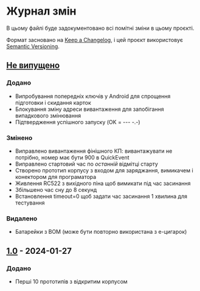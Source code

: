 # Журнал змін

В цьому файлі буде задокументовано всі помітні зміни в цьому проєкті.

Формат засновано на [Keep a Changelog](https://keepachangelog.com/en/1.1.0/),
і цей проєкт використовує [Semantic Versioning](https://semver.org/spec/v2.0.0.html).

## [Не випущено]

### Додано

- Випробування попередніх ключів у Android для спрощення підготовки і скидання карток
- Блокування зміну адреси вивантаження для запобігання випадкового змінювання
- Підтвердження успішного запуску (OK = --- -.-)

### Змінено

- Виправлено вивантаження фінішного КП: вивантажувати не потрібно, номер має бути 900 в QuickEvent
- Виправлено стартовий час по *останній* відмітці старту
- Створено прототип корпусу з входом для заряджання, вимикачем і конектором для програматора
- Живлення RC522 з вихідного піна щоб вимикати під час засинання
- Збільшено час сну до 8 секунд
- Встановлення timeout=0 щоб задати час засинання 1 хвилина для тестування

### Видалено

- Батарейки з BOM (може бути повторно використана з е-цигарок)

## [1.0] - 2024-01-27

### Додано

- Перші 10 прототипів з відкритим корпусом

[не випущено]: https://github.com/sakhnik/arduin-o-punch/compare/v1.0...HEAD
[1.0]: https://github.com/sakhnik/arduin-o-punch/releases/tag/v1.0
